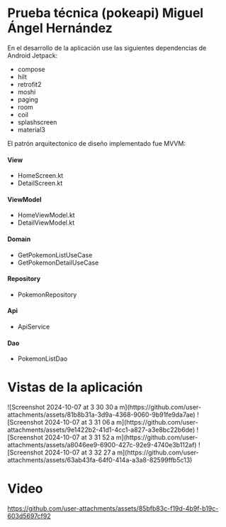 # Prueba técnica (pokeapi) Miguel Ángel Hernández

En el desarrollo de la aplicación use las siguientes dependencias de Android Jetpack:
- compose
- hilt
- retrofit2
- moshi
- paging
- room
- coil
- splashscreen
- material3

El patrón arquitectonico de diseño implementado fue MVVM:
#### View
- HomeScreen.kt
- DetailScreen.kt
#### ViewModel
- HomeViewModel.kt
- DetailViewModel.kt
#### Domain
- GetPokemonListUseCase
- GetPokemonDetailUseCase
#### Repository
- PokemonRepository
#### Api
- ApiService
#### Dao
- PokemonListDao

# Vistas de la aplicación
<div>
  ![Screenshot 2024-10-07 at 3 30 30 a m](https://github.com/user-attachments/assets/81b8b31a-3d9a-4368-9060-9b91fe9da7ae)
  ![Screenshot 2024-10-07 at 3 31 06 a m](https://github.com/user-attachments/assets/9e1422b2-41d1-4cc1-a827-a3e8bc22b6de)
  ![Screenshot 2024-10-07 at 3 31 52 a m](https://github.com/user-attachments/assets/a8046ee9-6900-427c-92e9-4740e3b112af)
  ![Screenshot 2024-10-07 at 3 32 27 a m](https://github.com/user-attachments/assets/63ab43fa-64f0-414a-a3a8-82599ffb5c13)
</div>

# Video

https://github.com/user-attachments/assets/85bfb83c-f19d-4b9f-b19c-603d5697cf92



